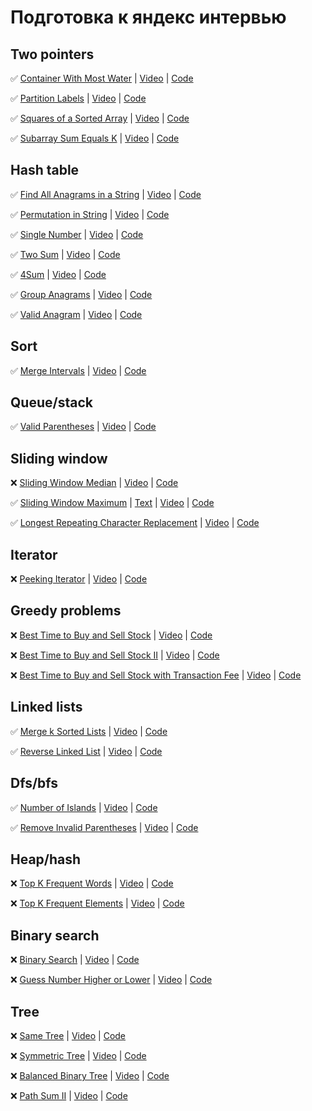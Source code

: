 # Подготовка к яндекс интервью

## Two pointers

✅  [Container With Most Water]( https://leetcode.com/problems/container-with-most-water/) | [Video](https://www.youtube.com/watch?v=UuiTKBwPgAo) | [Code](./two_pointers/container_with_most_water.py)

✅  [Partition Labels](https://leetcode.com/problems/partition-labels/) | [Video](https://www.youtube.com/watch?v=B7m8UmZE-vw) | [Code](./two_pointers/partition_labels.py)

✅  [Squares of a Sorted Array](https://leetcode.com/problems/squares-of-a-sorted-array/) | [Video](https://www.youtube.com/watch?v=FPCZsG_AkUg) | [Code](./two_pointers/squares_of_a_sorted_array.py)

✅  [Subarray Sum Equals K](https://leetcode.com/problems/subarray-sum-equals-k/) | [Video](https://www.youtube.com/watch?v=fFVZt-6sgyo) | [Code](./two_pointers/subarray_sum_equals_k.py)

## Hash table

✅  [Find All Anagrams in a String](https://leetcode.com/problems/find-all-anagrams-in-a-string/) | [Video](https://www.youtube.com/watch?v=G8xtZy0fDKg) | [Code](./hash_table/find_all_anagrams_in_a_string.py)

✅  [Permutation in String](https://leetcode.com/problems/permutation-in-string/) | [Video](https://www.youtube.com/watch?v=UbyhOgBN834) | [Code](./hash_table/permutation_in_string.py)

✅  [Single Number](https://leetcode.com/problems/single-number/) | [Video](https://www.youtube.com/watch?v=qMPX1AOa83k) | [Code](./hash_table/single_number.py)

✅  [Two Sum](https://leetcode.com/problems/two-sum/) | [Video](https://www.youtube.com/watch?v=KLlXCFG5TnA) | [Code](./hash_table/two_sum.py)

✅  [4Sum](https://leetcode.com/problems/4sum/) | [Video](https://www.youtube.com/watch?v=EYeR-_1NRlQ) | [Code](./hash_table/k_sum.py)

✅  [Group Anagrams](https://leetcode.com/problems/group-anagrams/) | [Video](https://www.youtube.com/watch?v=vzdNOK2oB2E) | [Code](./hash_table/group_anagrams.py)

✅  [Valid Anagram](https://leetcode.com/problems/valid-anagram/) | [Video](https://www.youtube.com/watch?v=9UtInBqnCgA) | [Code](./hash_table/valid_anagram.py)

## Sort

✅  [Merge Intervals](https://leetcode.com/problems/merge-intervals/) | [Video](https://www.youtube.com/watch?v=44H3cEC2fFM) | [Code](./sort/merge_intervals.py)

## Queue/stack

✅  [Valid Parentheses](https://leetcode.com/problems/valid-parentheses/) | [Video](https://www.youtube.com/watch?v=QhPdNS143Qg) | [Code](./queue_and_stack/valid_parentheses.py)

## Sliding window

❌  [Sliding Window Median](https://leetcode.com/problems/sliding-window-median/) | [Video](https://www.youtube.com/) | [Code](./sliding_window/sliding_window_median.py)

✅  [Sliding Window Maximum](https://leetcode.com/problems/sliding-window-maximum/) | [Text](https://algo.monster/problems/sliding_window_maximum) | [Video](https://www.youtube.com/watch?v=DfljaUwZsOk) | [Code](./sliding_window/sliding_window_maximum.py)

✅  [Longest Repeating Character Replacement](https://leetcode.com/problems/longest-repeating-character-replacement/) | [Video](https://www.youtube.com/watch?v=gqXU1UyA8pk) | [Code](./sliding_window/longest_repeating_character_replacement.py)

## Iterator

❌  [Peeking Iterator](https://leetcode.com/problems/peeking-iterator/) | [Video](https://www.youtube.com/) | [Code](./queue_and_stack)

## Greedy problems

❌  [Best Time to Buy and Sell Stock](https://leetcode.com/problems/best-time-to-buy-and-sell-stock/) | [Video](https://www.youtube.com/) | [Code](./queue_and_stack)

❌  [Best Time to Buy and Sell Stock II](https://leetcode.com/problems/best-time-to-buy-and-sell-stock-ii/) | [Video](https://www.youtube.com/) | [Code](./queue_and_stack)

❌  [Best Time to Buy and Sell Stock with Transaction Fee](https://leetcode.com/problems/best-time-to-buy-and-sell-stock-with-transaction-fee/) | [Video](https://www.youtube.com/) | [Code](./queue_and_stack)

## Linked lists

✅  [Merge k Sorted Lists](https://leetcode.com/problems/merge-k-sorted-lists/) | [Video](https://www.youtube.com/watch?v=q5a5OiGbT6Q) | [Code](./linked_lists/merge_k_sorted_lists.py)

✅  [Reverse Linked List](https://leetcode.com/problems/reverse-linked-list/) | [Video](https://www.youtube.com/watch?v=G0_I-ZF0S38) | [Code](./linked_lists/reverse_linked_list.py)

## Dfs/bfs

✅  [Number of Islands](https://leetcode.com/problems/number-of-islands/) | [Video](https://www.youtube.com/watch?v=pV2kpPD66nE) | [Code](./dfs_and_bfs/number_of_islands.py)

✅  [Remove Invalid Parentheses](https://leetcode.com/problems/remove-invalid-parentheses/) | [Video](https://www.youtube.com/watch?v=mgQ4O9iUEbg) | [Code](./dfs_and_bfs/remove_invalid_parentheses.py)

## Heap/hash

❌  [Top K Frequent Words](https://leetcode.com/problems/top-k-frequent-words/) | [Video](https://www.youtube.com/) | [Code](./queue_and_stack)

❌  [Top K Frequent Elements](https://leetcode.com/problems/top-k-frequent-elements/) | [Video](https://www.youtube.com/) | [Code](./queue_and_stack)

## Binary search

❌  [Binary Search](https://leetcode.com/problems/binary-search/) | [Video](https://www.youtube.com/) | [Code](./queue_and_stack)

❌  [Guess Number Higher or Lower](https://leetcode.com/problems/guess-number-higher-or-lower/) | [Video](https://www.youtube.com/) | [Code](./queue_and_stack)

## Tree

❌  [Same Tree](https://leetcode.com/problems/same-tree/) | [Video](https://www.youtube.com/) | [Code](./queue_and_stack)

❌  [Symmetric Tree](https://leetcode.com/problems/symmetric-tree/) | [Video](https://www.youtube.com/) | [Code](./queue_and_stack)

❌  [Balanced Binary Tree](https://leetcode.com/problems/balanced-binary-tree/) | [Video](https://www.youtube.com/) | [Code](./queue_and_stack)

❌  [Path Sum II](https://leetcode.com/problems/path-sum-ii/) | [Video](https://www.youtube.com/) | [Code](./queue_and_stack)